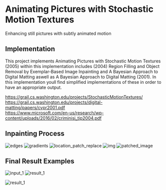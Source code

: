 # Animating Pictures with Stochastic Motion Textures
Enhancing still pictures with subtly animated motion

## Implementation
This project implements Animating Pictures with Stochastic Motion Textures (2005) within this implementation includes (2004) Region Filling and Object Removal by
Exemplar-Based Image Inpainting and A Bayesian Approach to Digital Matting aswell as A Bayesian Approach to Digital Matting (2001). In this implementation youll find simplified implementations of these in order to have an appropriate output.  

https://grail.cs.washington.edu/projects/StochasticMotionTextures/  
https://grail.cs.washington.edu/projects/digital-matting/papers/cvpr2001.pdf  
https://www.microsoft.com/en-us/research/wp-content/uploads/2016/02/criminisi_tip2004.pdf  

## Inpainting Process
![edges](https://user-images.githubusercontent.com/50963416/156676042-46bb6432-da87-4190-9cba-f865d1f7f2d1.png)
![gradients](https://user-images.githubusercontent.com/50963416/156676044-da541735-564e-4270-9784-a4bcff1aa56e.png)
![location_patch_replace](https://user-images.githubusercontent.com/50963416/156676037-0757a667-47dd-4f38-afcf-f4a8c477562d.png)
![img](https://user-images.githubusercontent.com/50963416/156676045-d01d04ef-9069-4400-9940-74946e94d1d7.png)
![patched_image](https://user-images.githubusercontent.com/50963416/156676038-2e43de2b-b88e-4a6b-b6dc-2d14ac0b4050.png)

## Final Result Examples
![input_1](https://user-images.githubusercontent.com/50963416/156674937-b94d0e7c-9bc3-4163-9b71-93ae0f335295.png)
![result_1](https://user-images.githubusercontent.com/50963416/156674947-33ec5ede-0c4d-4786-a9ea-79b56f67e8df.gif)

![result_1](https://user-images.githubusercontent.com/50963416/156675762-1110905e-735f-4a12-8ad8-19cb32059178.gif)
